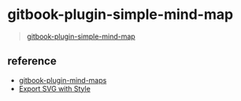 # gitbook-plugin-simple-mind-map

> [gitbook-plugin-simple-mind-map](gitbook-plugin-simple-mind-map)

## reference

- [gitbook-plugin-mind-maps](https://www.npmjs.com/package/gitbook-plugin-mind-maps)
- [Export SVG with Style](https://chrome.google.com/webstore/detail/dkjdcaddoplepioppogpckelchefhddi)
